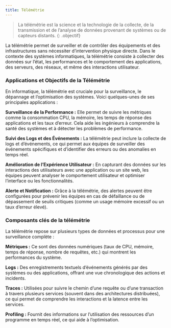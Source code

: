 ```yaml
---
title: Télémétrie
---
```


> La télémétrie est la science et la technologie de la collecte, de la transmission et de l’analyse de données provenant de systèmes ou de capteurs distants. 
{: .objectif}

La télémétrie permet de surveiller et de contrôler des équipements et des infrastructures sans nécessiter d’intervention physique directe. Dans le contexte des systèmes informatiques, la télémétrie consiste à collecter des données sur l’état, les performances et le comportement des applications, des serveurs, des réseaux, et même des interactions utilisateur.

### Applications et Objectifs de la Télémétrie

En informatique, la télémétrie est cruciale pour la surveillance, le dépannage et l’optimisation des systèmes. Voici quelques-unes de ses principales applications :

**Surveillance de la Performance :** Elle permet de suivre les métriques comme la consommation CPU, la mémoire, les temps de réponse des applications et les taux d’erreur. Cela aide les ingénieurs à comprendre la santé des systèmes et à détecter les problèmes de performance.

**Suivi des Logs et des Événements :** La télémétrie peut inclure la collecte de logs et d’événements, ce qui permet aux équipes de surveiller des événements spécifiques et d’identifier des erreurs ou des anomalies en temps réel.

**Amélioration de l’Expérience Utilisateur :** En capturant des données sur les interactions des utilisateurs avec une application ou un site web, les équipes peuvent analyser le comportement utilisateur et optimiser l’interface ou les fonctionnalités.

**Alerte et Notification :** Grâce à la télémétrie, des alertes peuvent être configurées pour prévenir les équipes en cas de défaillance ou de dépassement de seuils critiques (comme un usage mémoire excessif ou un taux d’erreur élevé).

### Composants clés de la télémétrie

La télémétrie repose sur plusieurs types de données et processus pour une surveillance complète :

**Métriques :** Ce sont des données numériques (taux de CPU, mémoire, temps de réponse, nombre de requêtes, etc.) qui montrent les performances du système.

**Logs :** Des enregistrements textuels d’événements générés par des systèmes ou des applications, offrant une vue chronologique des actions et incidents.

**Traces :** Utilisées pour suivre le chemin d’une requête ou d’une transaction à travers plusieurs services (souvent dans des architectures distribuées), ce qui permet de comprendre les interactions et la latence entre les services.

**Profiling :** Fournit des informations sur l’utilisation des ressources d’un programme en temps réel, ce qui aide à l’optimisation.
